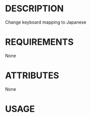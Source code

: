 DESCRIPTION
===========
Change keyboard mapping to Japanese

REQUIREMENTS
===========
None

ATTRIBUTES
===========
None

USAGE
===========

